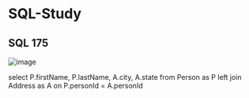 # SQL-Study

## SQL 175 

![image](https://user-images.githubusercontent.com/60442877/147315998-82c4f160-963b-4884-a709-8fa4ecfae1a6.png)

select P.firstName, P.lastName, A.city, A.state
from Person as P left join Address as A on P.personId = A.personId
